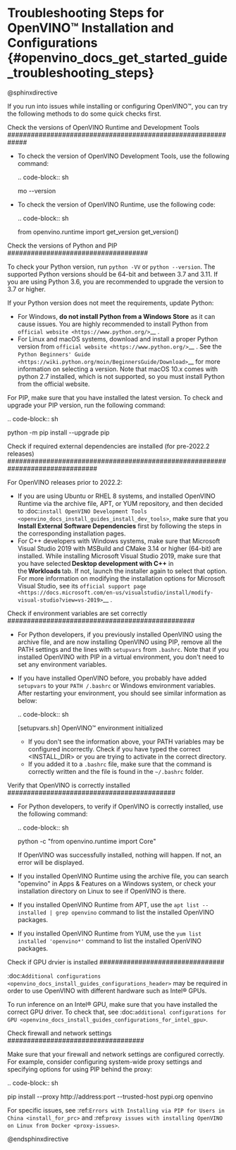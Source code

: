 # Troubleshooting Steps for OpenVINO™ Installation and Configurations {#openvino_docs_get_started_guide_troubleshooting_steps}

@sphinxdirective

If you run into issues while installing or configuring OpenVINO™, you can try the following methods to do some quick checks first. 

Check the versions of OpenVINO Runtime and Development Tools
#############################################################

* To check the version of OpenVINO Development Tools, use the following command:
   
  .. code-block:: sh
     
     mo --version
   
* To check the version of OpenVINO Runtime, use the following code:
   
  .. code-block:: sh
     
     from openvino.runtime import get_version get_version()
   

Check the versions of Python and PIP
####################################

To check your Python version, run ``python -VV`` or ``python --version``. The supported Python versions should be 64-bit and between 3.7 and 3.11. If you are using Python 3.6, you are recommended to upgrade the version to 3.7 or higher.

If your Python version does not meet the requirements, update Python:

* For Windows, **do not install Python from a Windows Store** as it can cause issues. You are highly recommended to install Python from `official website <https://www.python.org/>`__ .
* For Linux and macOS systems, download and install a proper Python version from `official website <https://www.python.org/>`__ . See the `Python Beginners' Guide <https://wiki.python.org/moin/BeginnersGuide/Download>`__ for more information on selecting a version. Note that macOS 10.x comes with python 2.7 installed, which is not supported, so you must install Python from the official website.

For PIP, make sure that you have installed the latest version. To check and upgrade your PIP version, run the following command:

.. code-block:: sh
   
   python -m pip install --upgrade pip

<!--## Check the special tips for Anaconda installation-->

<!--add this part in future-->

Check if required external dependencies are installed (for pre-2022.2 releases)
###############################################################################

For OpenVINO releases prior to 2022.2:

- If you are using Ubuntu or RHEL 8 systems, and installed OpenVINO Runtime via the archive file, APT, or YUM repository, and then decided to :doc:`install OpenVINO Development Tools <openvino_docs_install_guides_install_dev_tools>`, make sure that you **Install External Software Dependencies** first by following the steps in the corresponding installation pages.
- For C++ developers with Windows systems, make sure that Microsoft Visual Studio 2019 with MSBuild and CMake 3.14 or higher (64-bit) are installed. While installing Microsoft Visual Studio 2019, make sure that you have selected **Desktop development with C++** in the **Workloads** tab. If not, launch the installer again to select that option. For more information on modifying the installation options for Microsoft Visual Studio, see its `official support page <https://docs.microsoft.com/en-us/visualstudio/install/modify-visual-studio?view=vs-2019>`__ .

Check if environment variables are set correctly
################################################

- For Python developers, if you previously installed OpenVINO using the archive file, and are now installing OpenVINO using PIP, remove all the PATH settings and the lines with ``setupvars`` from ``.bashrc``. Note that if you installed OpenVINO with PIP in a virtual environment, you don't need to set any environment variables.
- If you have installed OpenVINO before, you probably have added ``setupvars`` to your ``PATH /.bashrc`` or Windows environment variables. After restarting your environment, you should see similar information as below: 

  .. code-block:: sh
     
     [setupvars.sh] OpenVINO™ environment initialized
     

  - If you don't see the information above, your PATH variables may be configured incorrectly. Check if you have typed the correct <INSTALL_DIR> or you are trying to activate in the correct directory.
  - If you added it to a ``.bashrc`` file, make sure that the command is correctly written and the file is found in the ``~/.bashrc`` folder.

Verify that OpenVINO is correctly installed
###########################################

* For Python developers, to verify if OpenVINO is correctly installed, use the following command:

  .. code-block:: sh

     python -c "from openvino.runtime import Core"
   
  If OpenVINO was successfully installed, nothing will happen. If not, an error will be displayed.

* If you installed OpenVINO Runtime using the archive file, you can search "openvino" in Apps & Features on a Windows system, or check your installation directory on Linux to see if OpenVINO is there.

* If you installed OpenVINO Runtime from APT, use the ``apt list --installed | grep openvino`` command to list the installed OpenVINO packages.

* If you installed OpenVINO Runtime from YUM, use the ``yum list installed 'openvino*'`` command to list the installed OpenVINO packages.

Check if GPU drvier is installed
################################

:doc:`Additional configurations <openvino_docs_install_guides_configurations_header>` may be required in order to use OpenVINO with different hardware such as Intel® GPUs.

To run inference on an Intel® GPU, make sure that you have installed the correct GPU driver. To check that, see :doc:`additional configurations for GPU <openvino_docs_install_guides_configurations_for_intel_gpu>`.

Check firewall and network settings
###################################

Make sure that your firewall and network settings are configured correctly. For example, consider configuring system-wide proxy settings and specifying options for using PIP behind the proxy: 

.. code-block:: sh

   pip install --proxy http://address:port --trusted-host pypi.org openvino 


For specific issues, see :ref:`Errors with Installing via PIP for Users in China <install_for_prc>` and :ref:`proxy issues with installing OpenVINO on Linux from Docker <proxy-issues>`. 

@endsphinxdirective

